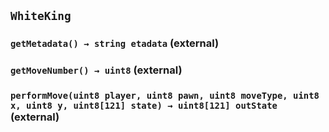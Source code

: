 ## `WhiteKing`






### `getMetadata() → string etadata` (external)





### `getMoveNumber() → uint8` (external)





### `performMove(uint8 player, uint8 pawn, uint8 moveType, uint8 x, uint8 y, uint8[121] state) → uint8[121] outState` (external)






